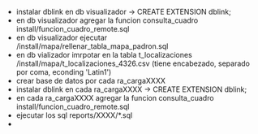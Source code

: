 - instalar dblink en db visualizador -> CREATE EXTENSION dblink;
- en db visualizador agregar la funcion consulta_cuadro install/funcion_cuadro_remote.sql
- en db visualizador ejecutar /install/mapa/rellenar_tabla_mapa_padron.sql
- en db vializador imrpotar en la tabla t_localizaciones /install/mapa/t_localizaciones_4326.csv
    (tiene encabezado, separado por coma, econding 'Latin1')
- crear base de datos por cada ra_cargaXXXX
- instalar dblink en cada ra_cargaXXXX -> CREATE EXTENSION dblink;
- en cada ra_cargaXXXX agregar la funcion consulta_cuadro install/funcion_cuadro_remote.sql
- ejecutar los sql reports/XXXX/*.sql
- 
